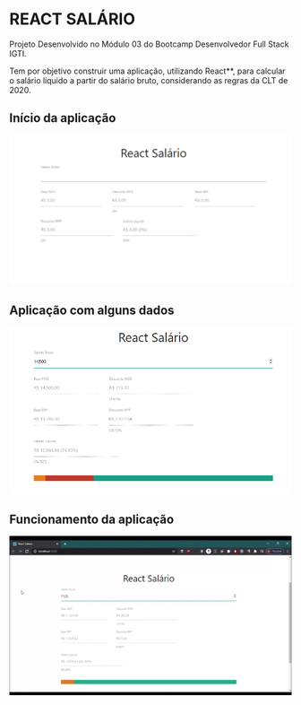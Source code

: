 # REACT SALÁRIO

<p>Projeto Desenvolvido no Módulo 03 do Bootcamp Desenvolvedor Full Stack IGTI.</p>  
<p>Tem por objetivo construir uma aplicação, utilizando React**, para calcular o salário líquido a partir do salário bruto, considerando as regras da CLT de 2020.</p>  

## Início da aplicação 
<img src="./assets/React_Salario_Inicial.png">

## Aplicação com alguns dados
<img src="./assets/React_Salario.png">

## Funcionamento da aplicação
<img src="./assets/React-Salario-maker.gif" width="700px">